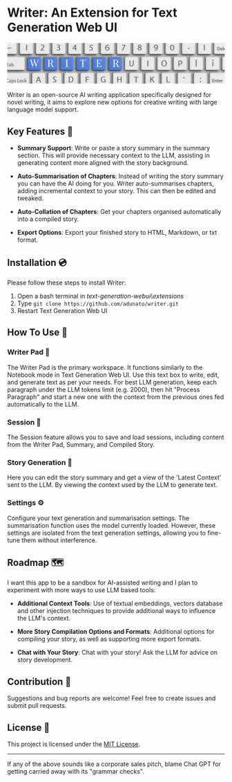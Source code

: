 # Writer: An Extension for Text Generation Web UI
![Logo](./logo.png)

Writer is an open-source AI writing application specifically designed for novel writing, it aims to explore new options for creative writing with large language model support.

## Key Features :key:

- **Summary Support**: Write or paste a story summary in the summary section. This will provide necessary context to the LLM, assisting in generating content more aligned with the story background.

- **Auto-Summarisation of Chapters**: Instead of writing the story summary you can have the AI doing for you. Writer auto-summarises chapters, adding incremental context to your story. This can then be edited and tweaked.

- **Auto-Collation of Chapters**: Get your chapters organised automatically into a compiled story.

- **Export Options**: Export your finished story to HTML, Markdown, or txt format.

## Installation :cd:

Please follow these steps to install Writer:

1. Open a bash terminal in *text-generation-webui\extensions*
2. Type ``` git clone https://github.com/adunato/writer.git ```
3. Restart Text Generation Web UI

## How To Use :book:

### Writer Pad :memo:

The Writer Pad is the primary workspace. It functions similarly to the Notebook mode in Text Generation Web UI. Use this text box to write, edit, and generate text as per your needs. For best LLM generation, keep each paragraph under the LLM tokens limit (e.g. 2000), then hit "Process Paragraph" and start a new one with the context from the previous ones fed automatically to the LLM.

### Session :floppy_disk:

The Session feature allows you to save and load sessions, including content from the Writer Pad, Summary, and Compiled Story.

### Story Generation :rocket:

Here you can edit the story summary and get a view of the 'Latest Context' sent to the LLM. By viewing the context used by the LLM to generate text.

### Settings :gear:

Configure your text generation and summarisation settings. The summarisation function uses the model currently loaded. However, these settings are isolated from the text generation settings, allowing you to fine-tune them without interference.

## Roadmap :world_map:

I want this app to be a sandbox for AI-assisted writing and I plan to experiment with more ways to use LLM based tools:

- **Additional Context Tools**: Use of textual embeddings, vectors database and other injection techniques to provide additional ways to influence the LLM's context.

- **More Story Compilation Options and Formats**: Additional options for compiling your story, as well as supporting more export formats.

- **Chat with Your Story**: Chat with your story! Ask the LLM for advice on story development.

## Contribution :handshake:

Suggestions and bug reports are welcome! Feel free to create issues and submit pull requests.

## License :page_with_curl:

This project is licensed under the [MIT License](./LICENSE).

---

If any of the above sounds like a corporate sales pitch, blame Chat GPT for getting carried away with its "grammar checks".
